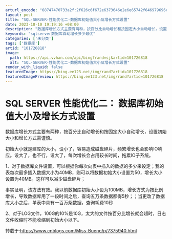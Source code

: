 ```yaml
---
arturl_encode: "68747470733a2f:2f626c6f672e6373646e2e6e65742f646979696e353538332f:61727469636c652f64657461696c732f313031373236383138"
layout: post
title: "SQL-SERVER-性能优化二-数据库初始值大小及增长方式设置"
date: 2023-10-10 19:19:16 +08:00
description: "数据库增长方式主要有两种，按百分比自动增长和按固定大小自动增长，设置初始大小和增长方式需谨慎。初始大"
keywords: "sqlserver数据库自动增长多少最优"
categories: ['未分类']
tags: ['数据库']
artid: "101726818"
image:
  path: https://api.vvhan.com/api/bing?rand=sj&artid=101726818
  alt: "SQL-SERVER-性能优化二-数据库初始值大小及增长方式设置"
render_with_liquid: false
featuredImage: https://bing.ee123.net/img/rand?artid=101726818
featuredImagePreview: https://bing.ee123.net/img/rand?artid=101726818
---
```


# SQL SERVER 性能优化二： 数据库初始值大小及增长方式设置

数据库增长方式主要有两种，按百分比自动增长和按固定大小自动增长，设置初始大小和增长方式需谨慎。

初始大小就是建库的大小，设小了，容易造成磁盘碎片，频繁增长也会影响IO响应。设大了，也不行，设大了，每次增长会占用较长时间，拖累IO子系统。

1、对于数据库文件设置，可以根据你每次向表中插入的数据的多少来设定；我的表每次最多插入数据大小为40MB，则可以将数据初始大小设置为50，增长大小设置为40MB。这样可以减少磁盘碎片；

事实证明，该方法有效。我以前数据库初始大小设为100MB，增长方式为按比例增长，导致数据库用了一段时间之后，查询五万条数据都得5秒；；当更改了数据库大小之后，单表中具有一百万条数据，查询耗费10秒

2、对于LOG文件，100G的10%是10G，太大的文件按百分比增长就会超时，日志文件收缩时不能收缩到初始大小以下。

转载于:https://www.cnblogs.com/Miss-Bueno/p/7375940.html